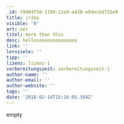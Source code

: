 ```yaml
---
_id: f9404f50-1199-11e8-a430-e94ecbd755e9
title: jr2eo
visible: '0'
art: oer
titel: more than this
desc: helloooooooooooooooo
link: ''
lernziele: ''
tipp: ''
lizenz: lizenz-1
vorbereitungszeit: vorbereitungszeit-1
author-name: ''
author-email: ''
author-website: ''
tags: ''
date: '2018-02-14T15:16:05.394Z'
---
```

empty
